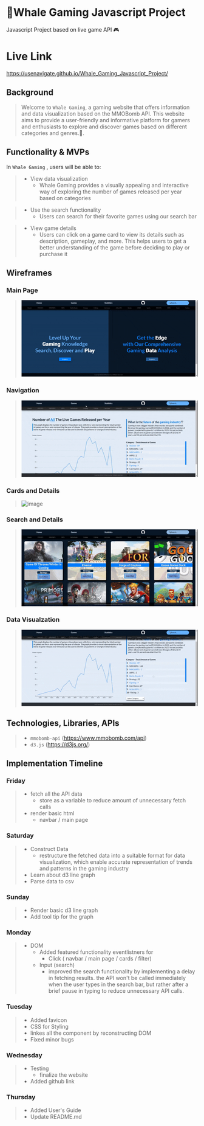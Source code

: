 # 🐳Whale Gaming Javascript Project
Javascript  Project based on live game API 🎮



# Live Link
https://usenavigate.github.io/Whale_Gaming_Javascript_Project/
## Background
> Welcome to `Whale Gaming`, a gaming website that offers information and data visualization based on the MMOBomb API. This website aims to provide a user-friendly and informative platform for gamers and enthusiasts to explore and discover games based on different categories and genres.🐋.





## Functionality & MVPs
 In  `Whale Gaming` , users will be able to:
> - View data visualization
>   - Whale Gaming provides a visually appealing and interactive way of exploring the number of games released per year based on categories

> - Use the search functionality
>   -  Users can search for their favorite games using our search bar

> - View game details
>   - Users can click on a game card to view its details such as description, gameplay, and more. This helps users to get a better understanding of the game before deciding to play or purchase it

## Wireframes

 ### Main Page
> ![image](gif/main_page.gif)

 ### Navigation
> ![image](gif/navigation.gif)

 ### Cards and Details
> ![image](gif/card.gif)

 ### Search and Details
> ![image](gif/search_bar.gif)


 ### Data Visualzation
> ![image](gif/stat.gif)





## Technologies, Libraries, APIs
> -  `mmobomb-api` (https://www.mmobomb.com/api)
> - `d3.js` (https://d3js.org/)



## Implementation Timeline
 ### Friday
> - fetch all the API data
>   - store as a variable to reduce amount of unnecessary fetch calls
> - render basic html
>   - navbar / main page

 ### Saturday
> - Construct Data
>   - restructure the fetched data into a suitable format for data visualization, which enable accurate representation of trends and patterns in the gaming industry
> - Learn about d3 line graph
> - Parse data to csv

 ### Sunday
> - Render basic d3 line graph
> - Add tool tip for the graph

 ### Monday
> - DOM
>   - Added featured functionality eventlistners for
>      - Click ( navbar / main page / cards / filter)
>   - Input (search)
>      - improved the search functionality by implementing a delay in fetching results. the API won't be called immediately when the user types in the search bar, but rather after a brief pause in typing to reduce unnecessary API calls.

 ### Tuesday
> - Added favicon
> - CSS for Styling
> - linkes all the component by reconstructing DOM
> - Fixed minor bugs


 ### Wednesday
> - Testing
>   - finalize the website
> - Added github link


 ### Thursday
> - Added User's Guide
> - Update README.md


